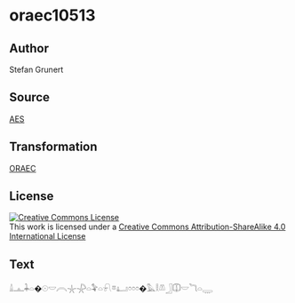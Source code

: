 # oraec10513

## Author

Stefan Grunert

## Source

[AES](https://github.com/simondschweitzer/aes)

## Transformation

[ORAEC](https://oraec.github.io/)

## License

<a rel="license" href="http://creativecommons.org/licenses/by-sa/4.0/"><img alt="Creative Commons License" style="border-width:0" src="https://i.creativecommons.org/l/by-sa/4.0/88x31.png" /></a><br />This work is licensed under a <a rel="license" href="http://creativecommons.org/licenses/by-sa/4.0/">Creative Commons Attribution-ShareAlike 4.0 International License</a>

## Text

𓏙𓊵𓇓𓏏�𓇳𓎟𓇹𓇼𓇻𓏏𓅝𓏏𓍯𓎼𓂞𓏌𓏌𓏌�𓅓𓎛𓌨𓃀𓎳𓎟𓆓𓏏𓇾<br>

